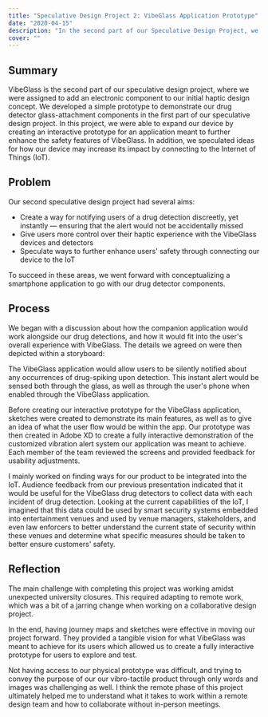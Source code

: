 ```yaml
---
title: "Speculative Design Project 2: VibeGlass Application Prototype"
date: "2020-04-15"
description: "In the second part of our Speculative Design Project, we added an electronic component to our haptic device."
cover: ""
---
```


## Summary

VibeGlass is the second part of our speculative design project, where we were assigned to add an electronic component to our initial haptic design concept. We developed a simple prototype to demonstrate our drug detector glass-attachment components in the first part of our speculative design project. In this project, we were able to expand our device by creating an interactive prototype for an application meant to further enhance the safety features of VibeGlass. In addition, we speculated ideas for how our device may increase its impact by connecting to the Internet of Things (IoT).

## Problem

Our second speculative design project had several aims:

- Create a way for notifying users of a drug detection discreetly, yet instantly — ensuring that the alert would not be accidentally missed
- Give users more control over their haptic experience with the VibeGlass devices and detectors
- Speculate ways to further enhance users' safety through connecting our device to the IoT

To succeed in these areas, we went forward with conceptualizing a smartphone application to go with our drug detector components.

## Process

We began with a discussion about how the companion application would work alongside our drug detections, and how it would fit into the user's overall experience with VibeGlass. The details we agreed on were then depicted within a storyboard:

The VibeGlass application would allow users to be silently notified about any occurrences of drug-spiking upon detection. This instant alert would be sensed both through the glass, as well as through the user's phone when enabled through the VibeGlass application. 

Before creating our interactive prototype for the VibeGlass application, sketches were created to demonstrate its main features, as well as to give an idea of what the user flow would be within the app. Our prototype was then created in Adobe XD to create a fully interactive demonstration of the customized vibration alert system our application was meant to achieve. Each member of the team reviewed the screens and provided feedback for usability adjustments.

I mainly worked on finding ways for our product to be integrated into the IoT. Audience feedback from our previous presentation indicated that it would be useful for the VibeGlass drug detectors to collect data with each incident of drug detection. Looking at the current capabilities of the IoT, I imagined that this data could be used by smart security systems embedded into entertainment venues and used by venue managers, stakeholders, and even law enforcers to better understand the current state of security within these venues and determine what specific measures should be taken to better ensure customers' safety.

## Reflection

The main challenge with completing this project was working amidst unexpected university closures. This required adapting to remote work, which was a bit of a jarring change when working on a collaborative design project. 

In the end, having journey maps and sketches were effective in moving our project forward. They provided a tangible vision for what VibeGlass was meant to achieve for its users which allowed us to create a fully interactive prototype for users to explore and test.

Not having access to our physical prototype was difficult, and trying to convey the purpose of our our vibro-tactile product through only words and images was challenging as well. I think the remote phase of this project ultimately helped me to understand what it takes to work within a remote design team and how to collaborate without in-person meetings.
